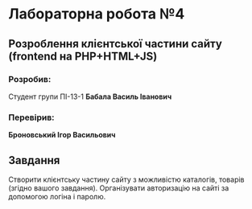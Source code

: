 # Лабораторна робота №4

## Розроблення клієнтської частини сайту (frontend на PHP+HTML+JS)

### Розробив:

Студент групи ПІ-13-1 **Бабала Василь Іванович**


### Перевірив:

**Броновський Ігор Васильович**


## Завдання

Створити клієнтську частину сайту з можливістю каталогів, товарів (згідно вашого завдання).
Організувати авторизацію на сайті за допомогою логіна і паролю.
